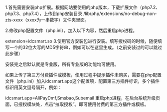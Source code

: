 1.首先需要安装php扩展。根据网站要使用的php版本，下载扩展文件（php7.2、php7.3、php7.4），上传到php安装目录 /lib/php/extensions/no-debug-non-zts-xxxx（xxxx为一串数字）文件夹里面。

2.修改php配置文件（php.ini），加入以下内容，然后重启php进程。

extension=idcsmart.so
3.使用官方安装包进行安装。填写授权码的时候，随便填写一个的32位大写的MD5字符串，例如可以在这里生成。（之前安装过的可以跳过此步骤）

安装完之后默认就是专业版，所有专业版的功能均可使用。

如果上传了第三方付费插件或模板，使用过程中提示插件未购买，需要在php配置文件（php.ini）加入idcsmart.app这个配置项，配置第三方插件标识，多个插件标识用英文逗号隔开，例如：

idcsmart.app=AliPayDmf,Smsbao,Subemail
重启php进程，在后台系统升级页面，已授权模块处，点击“拉取授权”。即可使用付费的第三方插件或模板。